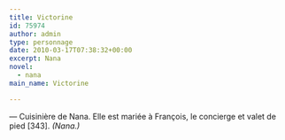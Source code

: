 ```yaml
---
title: Victorine
id: 75974
author: admin
type: personnage
date: 2010-03-17T07:38:32+00:00
excerpt: Nana
novel:
  - nana
main_name: Victorine

---
```

— Cuisinière de Nana. Elle est mariée à François, le concierge et valet de pied [343]. _(Nana.)_